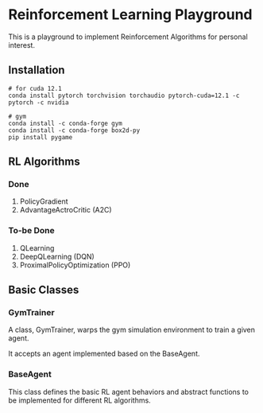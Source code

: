 # Reinforcement Learning Playground

This is a playground to implement Reinforcement Algorithms for personal interest.

## Installation

    # for cuda 12.1
    conda install pytorch torchvision torchaudio pytorch-cuda=12.1 -c pytorch -c nvidia

    # gym
    conda install -c conda-forge gym
    conda install -c conda-forge box2d-py
    pip install pygame

## RL Algorithms

### Done

1. PolicyGradient
2. AdvantageActroCritic (A2C)

### To-be Done

1. QLearning
2. DeepQLearning (DQN)
4. ProximalPolicyOptimization (PPO)

## Basic Classes

### GymTrainer

A class, GymTrainer, warps the gym simulation environment to train a given agent.

It accepts an agent implemented based on the BaseAgent.

### BaseAgent

This class defines the basic RL agent behaviors and abstract functions to be implemented for different RL algorithms.